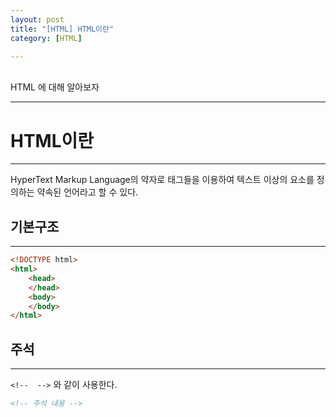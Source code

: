 ```yaml
---
layout: post
title: "[HTML] HTML이란"
category: [HTML]

---
```

<br>
HTML 에 대해 알아보자
<!-- more -->
<hr>

# HTML이란
---
HyperText Markup Language의 약자로 태그들을 이용하여 텍스트 이상의 요소를 정의하는 약속된 언어라고 할 수 있다.

## 기본구조
---

```html
<!DOCTYPE html>
<html>
    <head>
    </head>
    <body>
    </body>
</html>
```

## 주석
---
`<!--  -->` 와 같이 사용한다.
```html
<!-- 주석 내용 -->
```